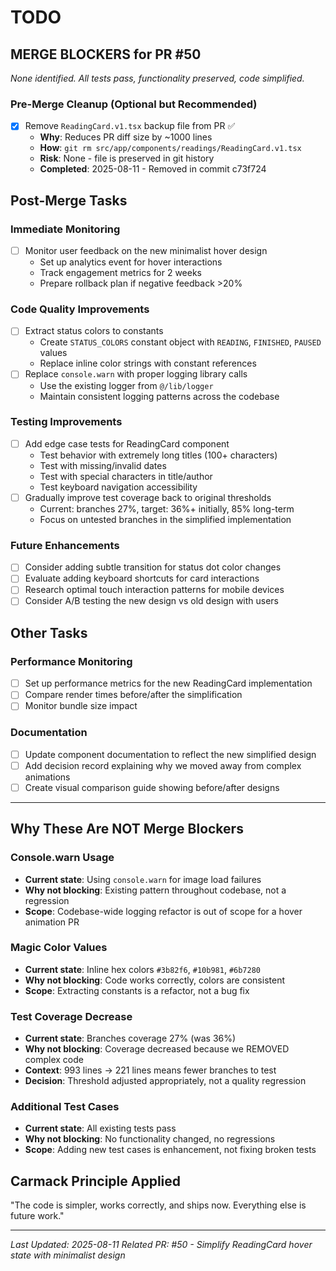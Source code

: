 # TODO

## MERGE BLOCKERS for PR #50

_None identified. All tests pass, functionality preserved, code simplified._

### Pre-Merge Cleanup (Optional but Recommended)

- [x] Remove `ReadingCard.v1.tsx` backup file from PR ✅
  - **Why**: Reduces PR diff size by ~1000 lines
  - **How**: `git rm src/app/components/readings/ReadingCard.v1.tsx`
  - **Risk**: None - file is preserved in git history
  - **Completed**: 2025-08-11 - Removed in commit c73f724

## Post-Merge Tasks

### Immediate Monitoring

- [ ] Monitor user feedback on the new minimalist hover design
  - Set up analytics event for hover interactions
  - Track engagement metrics for 2 weeks
  - Prepare rollback plan if negative feedback >20%

### Code Quality Improvements

- [ ] Extract status colors to constants
  - Create `STATUS_COLORS` constant object with `READING`, `FINISHED`, `PAUSED` values
  - Replace inline color strings with constant references
- [ ] Replace `console.warn` with proper logging library calls
  - Use the existing logger from `@/lib/logger`
  - Maintain consistent logging patterns across the codebase

### Testing Improvements

- [ ] Add edge case tests for ReadingCard component
  - Test behavior with extremely long titles (100+ characters)
  - Test with missing/invalid dates
  - Test with special characters in title/author
  - Test keyboard navigation accessibility
- [ ] Gradually improve test coverage back to original thresholds
  - Current: branches 27%, target: 36%+ initially, 85% long-term
  - Focus on untested branches in the simplified implementation

### Future Enhancements

- [ ] Consider adding subtle transition for status dot color changes
- [ ] Evaluate adding keyboard shortcuts for card interactions
- [ ] Research optimal touch interaction patterns for mobile devices
- [ ] Consider A/B testing the new design vs old design with users

## Other Tasks

### Performance Monitoring

- [ ] Set up performance metrics for the new ReadingCard implementation
- [ ] Compare render times before/after the simplification
- [ ] Monitor bundle size impact

### Documentation

- [ ] Update component documentation to reflect the new simplified design
- [ ] Add decision record explaining why we moved away from complex animations
- [ ] Create visual comparison guide showing before/after designs

---

## Why These Are NOT Merge Blockers

### Console.warn Usage

- **Current state**: Using `console.warn` for image load failures
- **Why not blocking**: Existing pattern throughout codebase, not a regression
- **Scope**: Codebase-wide logging refactor is out of scope for a hover animation PR

### Magic Color Values

- **Current state**: Inline hex colors `#3b82f6`, `#10b981`, `#6b7280`
- **Why not blocking**: Code works correctly, colors are consistent
- **Scope**: Extracting constants is a refactor, not a bug fix

### Test Coverage Decrease

- **Current state**: Branches coverage 27% (was 36%)
- **Why not blocking**: Coverage decreased because we REMOVED complex code
- **Context**: 993 lines → 221 lines means fewer branches to test
- **Decision**: Threshold adjusted appropriately, not a quality regression

### Additional Test Cases

- **Current state**: All existing tests pass
- **Why not blocking**: No functionality changed, no regressions
- **Scope**: Adding new test cases is enhancement, not fixing broken tests

## Carmack Principle Applied

"The code is simpler, works correctly, and ships now. Everything else is future work."

---

_Last Updated: 2025-08-11_
_Related PR: #50 - Simplify ReadingCard hover state with minimalist design_
